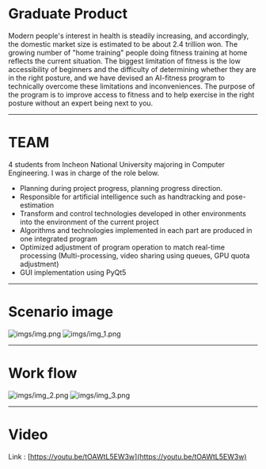 # Graduate Product
Modern people's interest in health is steadily increasing, and accordingly, the domestic market size is estimated to be about 2.4 trillion won.
The growing number of "home training" people doing fitness training at home reflects the current situation.
The biggest limitation of fitness is the low accessibility of beginners and the difficulty of determining whether they are in the right posture, and we have devised an AI-fitness program to technically overcome these limitations and inconveniences.
The purpose of the program is to improve access to fitness and to help exercise in the right posture without an expert being next to you.

----
# TEAM
4 students from Incheon National University majoring in Computer Engineering.
I was in charge of the role below.
 - Planning during project progress, planning progress direction.
 -  Responsible for artificial intelligence such as handtracking and pose-estimation
 - Transform and control technologies developed in other environments into the environment of the current project
 - Algorithms and technologies implemented in each part are produced in one integrated program
 - Optimized adjustment of program operation to match real-time processing
   (Multi-processing, video sharing using queues, GPU quota adjustment)
 - GUI implementation using PyQt5

----
# Scenario image

![imgs/img.png](imgs/img.png)
![imgs/img_1.png](imgs/img_1.png)

---
# Work flow
![imgs/img_2.png](imgs/img_2.png)
![imgs/img_3.png](imgs/img_3.png)

---
# Video
Link : [https://youtu.be/tOAWtL5EW3w](https://youtu.be/tOAWtL5EW3w)
